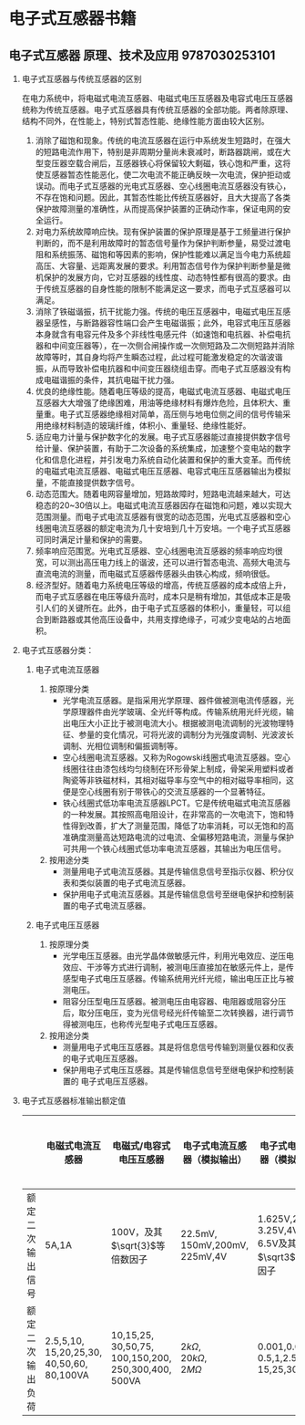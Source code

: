 

# 电子式互感器书籍

## 电子式互感器 原理、技术及应用 9787030253101

1. 电子式互感器与传统互感器的区别

   在电力系统中，将电磁式电流互感器、电磁式电压互感器及电容式电压互感器统称为传统互感器。电子式互感器具有传统互感器的全部功能。两者除原理、结构不同外，在性能上，特别式暂态性能、绝缘性能方面由较大区别。

   1. 消除了磁饱和现象。传统的电流互感器在运行中系统发生短路时，在强大的短路电流作用下，特别是非周期分量尚未衰减时，断路器跳闸，或在大型变压器空载合闸后，互感器铁心将保留较大剩磁，铁心饱和严重，这将使互感器暂态性能恶化，使二次电流不能正确反映一次电流，保护拒动或误动。而电子式互感器的光电式互感器、空心线圈电流互感器没有铁心，不存在饱和问题。因此，其暂态性能比传统互感器好，且大大提高了各类保护故障测量的准确性，从而提高保护装置的正确动作率，保证电网的安全运行。
   2. 对电力系统故障响应快。现有保护装置的保护原理是基于工频量进行保护判断的，而不是利用故障时的暂态信号量作为保护判断参量，易受过渡电阻和系统振荡、磁饱和等因素的影响，保护性能难以满足当今电力系统超高压、大容量、远距离发展的要求。利用暂态信号作为保护判断参量是微机保护的发展方向，它对互感器的线性度、动态特性都有很高的要求。由于传统互感器的自身性能的限制不能满足这一要求，而电子式互感器可以满足。
   3. 消除了铁磁谐振，抗干扰能力强。传统的电压互感器中，电磁式电压互感器呈感性，与断路器容性端口会产生电磁谐振；此外，电容式电压互感器本身就含有电容元件及多个非线性电感元件（如速饱和电抗器、补偿电抗器和中间变压器等），在一次侧合闸操作或一次侧短路及二次侧短路并消除故障等时，其自身均将产生瞬态过程，此过程可能激发稳定的次谐波谐振，从而导致补偿电抗器和中间变压器绕组击穿。而电子式互感器没有构成电磁谐振的条件，其抗电磁干扰力强。
   4. 优良的绝缘性能。随着电压等级的提高，电磁式电流互感器、电磁式电压互感器大大增强了绝缘困难，用油等绝缘材料有爆炸危险，且体积大、重量重。电子式互感器绝缘相对简单，高压侧与地电位侧之间的信号传输采用绝缘材料制造的玻璃纤维，体积小、重量轻、绝缘性能好。
   5. 适应电力计量与保护数字化的发展。电子式互感器能过直接提供数字信号给计量、保护装置，有助于二次设备的系统集成，加速整个变电站的数字化和信息化进程，并引发电力系统自动化装置和保护的重大变革。而传统的电磁式电流互感器、电磁式电压互感器、电容式电压互感器输出为模拟量，不能直接提供数字信号。
   6. 动态范围大。随着电网容量增加，短路故障时，短路电流越来越大，可达稳态的20~30倍以上。电磁式电流互感器因存在磁饱和问题，难以实现大范围测量。而电子式电流互感器有很宽的动态范围，光电式互感器和空心线圈电流互感器的额定电流为几十安培到几十万安培。一个电子式互感器可同时满足计量和保护的需要。
   7. 频率响应范围宽。光电式互感器、空心线圈电流互感器的频率响应均很宽，可以测出高压电力线上的谐波，还可以进行暂态电流、高频大电流与直流电流的测量，而电磁式互感器传感器头由铁心构成，频响很低。
   8. 经济型好。随着电力系统电压等级的增高，传统互感器的成本成倍上升，而电子式互感器在电压等级升高时，成本只是稍有增加，其低成本正是吸引人们的关键所在。此外，由于电子式互感器的体积小，重量轻，可以组合到断路器或其他高压设备中，共用支撑绝缘子，可减少变电站的占地面积。

2. 电子式互感器分类：

   1. 电子式电流互感器
      1. 按原理分类
         + 光学电流互感器。是指采用光学原理、器件做被测电流传感器，光学原理器件由光学玻璃、全光纤等构成。传输系统用光纤光缆，输出电压大小正比于被测电流大小。根据被测电流调制的光波物理特征、参量的变化情况，可将光波的调制分为光强度调制、光波波长调制、光相位调制和偏振调制等。
         + 空心线圈电流互感器。又称为Rogowski线圈式电流互感器。空心线圈往往由漆包线均匀绕制在环形骨架上制成，骨架采用塑料或者陶瓷等非铁磁材料，其相对磁导率与空气中的相对磁导率相同，这便是空心线圈有别于带铁心的交流互感器的一个显著特征。
         + 铁心线圈式低功率电流互感器LPCT。它是传统电磁式电流互感器的一种发展。其按照高电阻设计，在非常高的一次电流下，饱和特性得到改善，扩大了测量范围，降低了功率消耗，可以无饱和的高准确度测量高达短路电流的过电流、全偏移短路电流，测量与保护可共用一个铁心线圈式低功率电流互感器，其输出为电压信号。
      2. 按用途分类
         + 测量用电子式电流互感器。其是传输信息信号至指示仪器、积分仪表和类似装置的电子式电流互感器。
         + 保护用电子式电流互感器。其是传输信息信号至继电保护和控制装置的电子式电流互感器。

   2. 电子式电压互感器
      1. 按原理分类
         + 光学电压互感器。由光学晶体做敏感元件，利用光电效应、逆压电效应、干涉等方式进行调制，被测电压直接加在敏感元件上，是传感型电子式电压互感器。传输系统用光纤光缆，输出电压正比与被测电压。
         + 阻容分压型电压互感器。被测电压由电容器、电阻器或阻容分压后，取分压电压，变为光信号经光纤传输至二次转换器，进行调节得被测电压，也称传光型电子式电压互感器。
      2. 按用途分类
         + 测量用电子式电压互感器。其是将信息信号传输到测量仪器和仪表的电子式电压互感器。
         + 保护用电子式电压互感器。其是传输信息信号至继电保护和控制装置的 电子式电压互感器。


3. 电子式互感器标准输出额定值

   |                  | 电磁式电流互感器                                         | 电磁式/电容式电压互感器                                      | 电子式电流互感器（模拟输出）                  | 电子式电压互感器（模拟输出）                              | 电子式电流互感器（数字输出）                     | 电子式电压互感器（数字输出） |
   | ---------------- | -------------------------------------------------------- | ------------------------------------------------------------ | --------------------------------------------- | --------------------------------------------------------- | ------------------------------------------------ | ---------------------------- |
   | 额定二次输出信号 | 5A,1A                                                    | 100V，及其$\sqrt{3}$等倍数因子                               | 22.5mV,<br />150mV,200mV,<br />225mV,4V       | 1.625V,2V,<br />3.25V,4V,<br />6.5V及其$\sqrt3$等倍数因子 | 2D41 H(测量)<br />01CF H(保护)<br />00E7H (保护) | 2D41H                        |
   | 额定二次输出负荷 | 2.5,5,10,<br />15,20,25,30,<br />40,50,60,<br />80,100VA | 10,15,25,<br />30,50,75,<br />100,150,200,<br />250,300,400,<br />500VA | $2k\Omega$,<br />$20k\Omega$,<br />$2M\Omega$ | 0.001,0.01,0.1,<br />0.5,1,2.5,5,10,<br />15,25,30VA      | -                                                | -                            |

   



